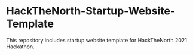 # HackTheNorth-Startup-Website-Template
This repository includes startup website template for HackTheNorth 2021 Hackathon.
